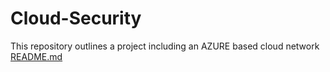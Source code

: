 # Cloud-Security
This repository outlines a project including an AZURE based cloud network
[README.md](https://github.com/Stattixz/Cloud-Security/files/7200382/README.md)

